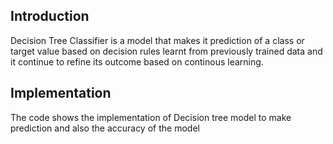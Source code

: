 ﻿## Introduction

Decision Tree Classifier is a model that makes it prediction of a class or target value based on decision rules learnt from previously trained data and it continue to refine its outcome based on continous learning.

## Implementation

The code shows the implementation of Decision tree model to make prediction and also the accuracy of the model